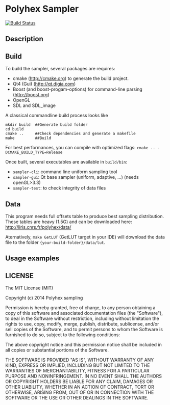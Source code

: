 Polyhex Sampler
===============
[![Build Status](https://travis-ci.org/polyhex-sampling/sampler.svg?branch=master)](https://travis-ci.org/polyhex-sampling/sampler)


Description
-----------

Build
-----

To build the sampler, several packages are requires:

* cmake (http://cmake.org) to generate the build project.
* Qt4 (Gui) (http://qt.digia.com) 
* Boost (and boost-progam-options) for command-line parsing (http://boost.org)
* OpenGL
* SDL and SDL_image


A classical commandline build process looks like

    mkdir build  ##Generate build folder
    cd build
    cmake ..     ##Check dependencies and generate a makefile
    make         ##Build

For best performances, you can compile with optimized flags: `cmake .. -DCMAKE_BUILD_TYPE=Release`

Once built, several executables are available in `build/bin`:

* `sampler-cli`: command line uniform sampling tool
* `sampler-gui`: Qt base sampler (uniform, adaptive, ...) (needs openGL>3.3)
* `sampler-test`: to check integrity of data files


Data
----

This program needs full offsets table to produce best sampling distribution.
These tables are heavy (1.5G) and can be downloaded here: http://liris.cnrs.fr/polyhex/data/

Aternatively, `make GetLUT` (GetLUT target in your IDE) will download the data file to the folder `{your-build-folder}/data/lut`.


Usage examples
--------------



LICENSE
-------

The MIT License (MIT)

Copyright (c) 2014 Polyhex sampling

Permission is hereby granted, free of charge, to any person obtaining a copy
of this software and associated documentation files (the "Software"), to deal
in the Software without restriction, including without limitation the rights
to use, copy, modify, merge, publish, distribute, sublicense, and/or sell
copies of the Software, and to permit persons to whom the Software is
furnished to do so, subject to the following conditions:

The above copyright notice and this permission notice shall be included in all
copies or substantial portions of the Software.

THE SOFTWARE IS PROVIDED "AS IS", WITHOUT WARRANTY OF ANY KIND, EXPRESS OR
IMPLIED, INCLUDING BUT NOT LIMITED TO THE WARRANTIES OF MERCHANTABILITY,
FITNESS FOR A PARTICULAR PURPOSE AND NONINFRINGEMENT. IN NO EVENT SHALL THE
AUTHORS OR COPYRIGHT HOLDERS BE LIABLE FOR ANY CLAIM, DAMAGES OR OTHER
LIABILITY, WHETHER IN AN ACTION OF CONTRACT, TORT OR OTHERWISE, ARISING FROM,
OUT OF OR IN CONNECTION WITH THE SOFTWARE OR THE USE OR OTHER DEALINGS IN THE
SOFTWARE.
